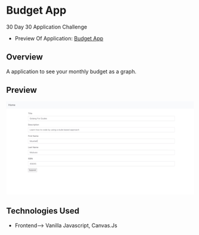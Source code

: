 # Budget App

30 Day 30 Application Challenge

- Preview Of Application: [Budget App](https://www.linkedin.com/posts/musiteli-mubuso_30applications-30days-canvas-activity-6577961060849070080-Dlzv)


## Overview
A application to see your monthly budget as a graph.

## Preview
![Picture of Budget App](https://github.com/mmubuso/30-Day-30-Applications-Challenge/blob/master/book-shelf/public/Book%20Shelf.png)


## Technologies Used
- Frontend--> Vanilla Javascript, Canvas.Js